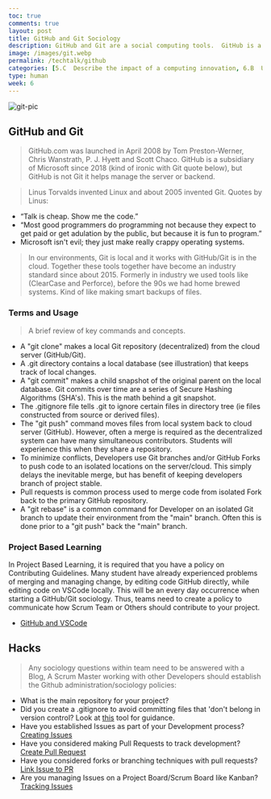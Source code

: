 ```yaml
---
toc: true
comments: true
layout: post
title: GitHub and Git Sociology
description: GitHub and Git are a social computing tools.  GitHub is a cloud-based Git repository hosting service. Git is underneath GitHub and it does the Job of managing files and versions in a series of snapshots. Git helps developer work together, by sharing Code.   Additionally, GitHub has many tools that help in the sociology of managing software (ie Issues, Pull Requests, Project Boards, GitHub Pages, etc).
image: /images/git.webp
permalink: /techtalk/github
categories: [5.C  Describe the impact of a computing innovation, 6.B  Use safe and secure methods when using computing devices]
type: human
week: 6
---
```


![git-pic]({{sit.baseurl}}/images/git.webp)

## GitHub and Git
> GitHub.com was launched in April 2008 by Tom Preston-Werner, Chris Wanstrath, P. J. Hyett and Scott Chaco.  GitHub is a subsidiary of Microsoft since 2018 (kind of ironic with Git quote below), but GitHub is not Git it helps manage the server or backend.

> Linus Torvalds invented Linux and about 2005 invented Git.  Quotes by Linus:
- “Talk is cheap. Show me the code.”
- “Most good programmers do programming not because they expect to get paid or get adulation by the public, but because it is fun to program.”
- Microsoft isn't evil; they just make really crappy operating systems.

> In our environments, Git is local and it works with GitHub/Git is in the cloud.  Together these tools together have become an industry standard since about 2015.  Formerly in industry we used tools like (ClearCase and Perforce), before the 90s we had home brewed systems.  Kind of like making smart backups of files.

### Terms and Usage
> A brief review of key commands and concepts.
- A "git clone" makes a local Git repository (decentralized) from the cloud server (GitHub/Git).   
- A .git directory contains a local database (see illustration) that keeps track of local changes.
- A "git commit" makes a child snapshot of the original parent on the local database.  Git commits over time are a series of Secure Hashing Algorithms (SHA's).  This is the math behind a git snapshot.
- The .gitignore file tells .git to ignore certain files in directory tree (ie files constructed from source or derived files).
- The "git push" command moves files from local system back to cloud server (GitHub).  However, 
often a merge is required as the decentralized system can have many simultaneous contributors.  Students will experience this when they share a repository.
- To minimize conflicts, Developers use Git branches and/or GitHub Forks to push code to an isolated locations on the server/cloud.  This simply delays the inevitable merge, but has benefit of keeping developers branch of project stable.
- Pull requests is common process used to merge code from isolated Fork back to the primary GitHub repository.
- A "git rebase" is a common command for Developer on an isolated Git branch to update their environment from the "main" branch.  Often this is done prior to a "git push" back the "main" branch.

### Project Based Learning
In Project Based Learning, it is required that you have a policy on Contributing Guidelines.  Many student have already experienced problems of merging and managing change, by editing code GitHub directly, while editing code on VSCode locally.  This will be an every day occurrence when starting a GitHub/Git sociology.  Thus, teams need to create a policy to communicate how Scrum Team or Others should contribute to your project.
- [GitHub and VSCode](https://code.visualstudio.com/docs/editor/github)

## Hacks
> Any sociology questions within team need to be answered with a Blog,  A Scrum Master working with other Developers should establish the Github administration/sociology policies: 
- What is the main repository for your project?
- Did you create a .gitignore to avoid committing files that 'don't belong in version control?  Look at [this](https://www.toptal.com/developers/gitignore/) tool for guidance.
- Have you established Issues as part of your Development process? [Creating Issues](https://docs.github.com/en/issues/tracking-your-work-with-issues/creating-an-issue)
- Have you considered making Pull Requests to track development?  [Create Pull Request](https://docs.github.com/en/pull-requests/collaborating-with-pull-requests/proposing-changes-to-your-work-with-pull-requests/creating-a-pull-request)
- Have you considered forks or branching techniques with pull requests?  [Link Issue to PR](https://docs.github.com/en/issues/tracking-your-work-with-issues/linking-a-pull-request-to-an-issue)
- Are you managing Issues on a Project Board/Scrum Board like Kanban? [Tracking Issues](https://docs.github.com/en/issues/tracking-your-work-with-issues/planning-and-tracking-work-for-your-team-or-project)
